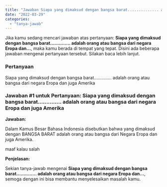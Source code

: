 ```yaml
---
title: "Jawaban Siapa yang dimaksud dengan bangsa barat.............. adalah orang atau bangsa dari negara Eropa dan..."
date: "2022-03-29"
categories: 
  - "tanya-jawab"
---
```


Jika kamu sedang mencari jawaban atas pertanyaan: **Siapa yang dimaksud dengan bangsa barat.............. adalah orang atau bangsa dari negara Eropa dan...**, maka kamu berada di tempat yang tepat. Disini ada beberapa jawaban mengenai pertanyaan tersebut. Silakan baca lebih lanjut.

### Pertanyaan

Siapa yang dimaksud dengan bangsa barat.............. adalah orang atau bangsa dari negara Eropa dan juga Amerika

### Jawaban #1 untuk Pertanyaan: Siapa yang dimaksud dengan bangsa barat.............. adalah orang atau bangsa dari negara Eropa dan juga Amerika

**Jawaban:**

Dalam Kamus Besar Bahasa Indonesia disebutkan bahwa yang dimaksud dengan BANGSA BARAT adalah orang atau bangsa dari Negara Eropa dan juga Amerika.

maaf kalau salah

**Penjelasan:**

Sekian tanya-jawab mengenai **Siapa yang dimaksud dengan bangsa barat.............. adalah orang atau bangsa dari negara Eropa dan...**, semoga dengan ini bisa membantu menyelesaikan masalah kamu.
